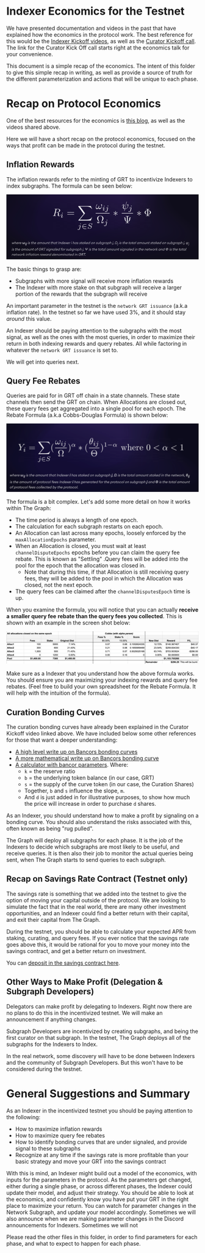 # Indexer Economics for the Testnet
We have presented documentation and videos in the past that have explained how the
economics in the protocol work. The best reference for this would be the
[Indexer Kickoff videos](https://www.youtube.com/channel/UCAzO0qviMMiEdq90B90pvGQ), as well as the 
[Curator Kickoff call](https://www.youtube.com/watch?v=sM8XBg8YkP8&feature=youtu.be&t=900).
The link for the Curator Kick Off call starts right at the economics talk for your convenience.

This document is a simple recap of the economics. The intent of this folder to give this simple
recap in writing, as well as provide a source of truth for the different parameterization and 
actions that will be unique to each phase.

# Recap on Protocol Economics
One of the best resources for the economics is
[this blog](https://thegraph.com/blog/the-graph-network-in-depth-part-2), as well as the videos
shared above.

Here we will have a short recap on the protocol economics, focused on the ways that profit can be made
in the protocol during the testnet.

## Inflation Rewards
The inflation rewards refer to the minting of GRT to incentivize Indexers to index subgraphs.
The formula can be seen below:

![Inflation Formula](./images/inflation.png)

The basic things to grasp are:
- Subgraphs with more signal will receive more inflation rewards
- The Indexer with more stake on that subgraph will receive a larger portion of the rewards that
  the subgraph will receive

An important parameter in the testnet is the `network GRT issuance` (a.k.a inflation rate).
In the testnet so far we have used 3%, and it should stay *around* this value.

An Indexer should be paying attention to the subgraphs with the most signal, as well as the ones
with the most queries, in order to maximize their return in both indexing rewards and query rebates.
All while factoring in whatever the `network GRT issuance` is set to.

We will get into queries next.

## Query Fee Rebates
Queries are paid for in GRT off chain in a state channels. These state channels then send
the GRT on chain. When Allocations are closed out, these query fees get aggregated into a single pool
for each epoch. The Rebate Formula (a.k.a Cobbs-Douglas Formula) is shown below:

![Rebates Formula](./images/rebate.png)

The formula is a bit complex. Let's add some more detail on how it works within The Graph:
- The time period is always a length of one epoch.
- The calculation for each subgraph restarts on each epoch.
- An Allocation can last across many epochs, loosely enforced by the `maxAllocationEpochs` parameter.
- When an Allocation is closed, you must wait at least `channelDisputeEpochs` epochs before you can claim the 
  query fee rebate. This is known as "Settling" .Query fees will be added into the pool for the epoch
  that the allocation was closed in.
    - Note that during this time, if that Allocation is still receiving query fees, they will be
      added to the pool in which the Allocation was closed, not the next epoch.
- The query fees can be claimed after the `channelDisputesEpoch` time is up.

When you examine the formula, you will notice that you can actually **receive a smaller query fee**
**rebate than the query fees you collected**. This is shown with an example in the screen shot
below:

![Cobbs table](./images/cobbs-table.png)

Make sure as a Indexer that you understand how the above formula works. You should
ensure you are maximizing your indexing rewards and query fee rebates. (Feel free to build your own
spreadsheet for the Rebate Formula. It will help with the intuition of the formula).

## Curation Bonding Curves
The curation bonding curves have already been explained in the Curator Kickoff video linked above.
 We have included below some other references for those that want a deeper understanding:

- [A high level write up on Bancors bonding curves](https://medium.com/@billyrennekamp/converting-between-bancor-and-bonding-curve-price-formulas-9c11309062f5)
- [A more mathematical write up on Bancors bonding curve](https://blog.relevant.community/bonding-curves-in-depth-intuition-parametrization-d3905a681e0a)
- [A calculator with bancor parameters](https://www.desmos.com/calculator/pvxwmt9stf). Where:
  - `k` = the reserve ratio
  - `b` = the underlying token balance (in our case, GRT)
  - `s` = the supply of the curve token (in our case, the Curation Shares)
  - Together, `b` and `s` influence the slope, `m`.
  - And `d` is just added in for illustrative purposes, to show how much the price will increase
    in order to purchase `d` shares.

As an Indexer, you should understand how to make a profit by signaling on a bonding curve. You
should also understand the risks associated with this, often known as being "rug pulled".

The Graph will deploy all subgraphs for each phase. It is the job of the Indexers to decide which
subgraphs are most likely to be useful, and receive queries. It is then also their job to monitor
the actual queries being sent, when The Graph starts to send queries to each subgraph.

## Recap on Savings Rate Contract (Testnet only)
The savings rate is something that we added into the testnet to give the option of moving your
capital outside of the protocol. We are looking to simulate the fact that in the real world, there
are many other investment opportunities, and an Indexer could find a better return with their
capital, and exit their capital from The Graph.

During the testnet, you should be able to calculate your expected APR from staking, curating, and query
fees. If you ever notice that the savings rate goes above this, it would be rational for you to move
your money into the savings contract, and get a better return on investment.

You can [deposit in the savings contract here](https://testnet.thegraph.com/savings/).

## Other Ways to Make Profit (Delegation & Subgraph Developers)
Delegators can make profit by delegating to Indexers. Right now there are no plans to do this in
the incentivized testnet. We will make an announcement if anything changes.

Subgraph Developers are incentivized by creating subgraphs, and being the first curator on that
subgraph. In the testnet, The Graph deploys all of the subgraphs for the Indexers to Index.

In the real network, some discovery will have to be done between Indexers and the community of Subgraph
Developers. But this won't have to be considered during the testnet.

# General Suggestions and Summary
As an Indexer in the incentivized testnet you should be paying attention to the following:

- How to maximize inflation rewards
- How to maximize query fee rebates
- How to identify bonding curves that are under signaled, and provide signal to these subgraphs
- Recognize at any time if the savings rate is more profitable than your basic strategy and move
  your GRT into the savings contract

With this is mind, an Indexer might build out a model of the economics, with inputs for the
parameters in the protocol. As the parameters get changed, either during a single phase, or across
different phases, the Indexer could update their model, and adjust their strategy. You should be
able to look at the economics, and confidently know you have put your GRT in the right place to
maximize your return. You can watch for parameter changes in the Network Subgraph, and update
your model accordingly. Sometimes we will also announce when we are making parameter changes in
the Discord announcements for Indexers. Sometimes we will not

Please read the other files in this folder, in order to find parameters for each phase, and
what to expect to happen for each phase.